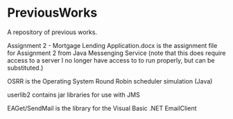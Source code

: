 # PreviousWorks
A repository of previous works.

Assignment 2 - Mortgage Lending Application.docx is the assignment file for Assignment 2 from Java Messenging Service
(note that this does require access to a server I no longer have access to to run properly, but can be substituted.)

OSRR is the Operating System Round Robin scheduler simulation (Java)

userlib2 contains jar libraries for use with JMS

EAGet/SendMail is the library for the Visual Basic .NET EmailClient
